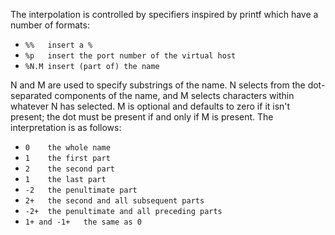  The interpolation is controlled by specifiers inspired by printf which have a number of formats:

- `%%	insert a %`
- `%p	insert the port number of the virtual host`
- `%N.M	insert (part of) the name`


N and M are used to specify substrings of the name. 
N selects from the dot-separated components of the name, and M selects characters within whatever N has selected. 
M is optional and defaults to zero if it isn't present; the dot must be present if and only if M is present. The interpretation is as follows:

- `0	the whole name`
- `1	the first part`
- `2	the second part`
- `1	the last part`
- `-2	the penultimate part`
- `2+	the second and all subsequent parts`
- `-2+	the penultimate and all preceding parts`
- `1+ and -1+	the same as 0`

